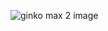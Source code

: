 ![ginko max 2](https://user-images.githubusercontent.com/97019040/148914693-476eeb58-4a5c-42bb-aa1b-a1da20352a17.jpg)
image
